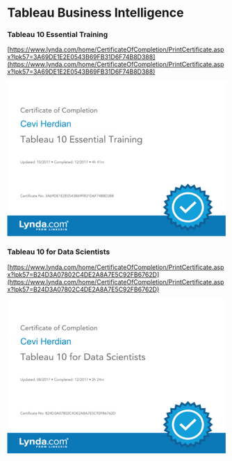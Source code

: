 # Tableau Business Intelligence

### Tableau 10 Essential Training

[https://www.lynda.com/home/CertificateOfCompletion/PrintCertificate.aspx?lpk57=3A69DE1E2E0543B69FB31D6F74B8D388](https://www.lynda.com/home/CertificateOfCompletion/PrintCertificate.aspx?lpk57=3A69DE1E2E0543B69FB31D6F74B8D388)

![](.gitbook/assets/tableau10essentialtraining_certificateofcompletion-1.jpg)

### Tableau 10 for Data Scientists

[https://www.lynda.com/home/CertificateOfCompletion/PrintCertificate.aspx?lpk57=B24D3A07802C4DE2A8A7E5C92FB6762D](https://www.lynda.com/home/CertificateOfCompletion/PrintCertificate.aspx?lpk57=B24D3A07802C4DE2A8A7E5C92FB6762D)

![](.gitbook/assets/tableau10fordatascientists_certificateofcompletion-1.jpg)

